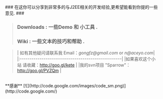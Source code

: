 <br />
### 在这你可以分享到非常多的与J2EE相关的开发经验,更希望能看到你提的一些意见. ###

> ### Downloads : 一些Demo 和 小工具 . ###
> ### Wiki : 一些文本的技巧和帮助 . ###

> | 如有其他疑问请联系我 Email：_gongfz@gmail.com_ or _n@aceyo.com_|
|:----------------------------------------------------|
> |如果喜欢这个小站 请收藏：http://goo.gl/kete                      |
> |我的svn项目 "Sparrow"：http://goo.gl/PVZQm                |

<br />
**感谢**  [![](http://code.google.com/images/code_sm.png)](http://code.google.com/)
<br />